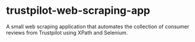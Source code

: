 # trustpilot-web-scraping-app
A small web scraping application that automates the collection of consumer reviews from Trustpilot using XPath and Selenium.

